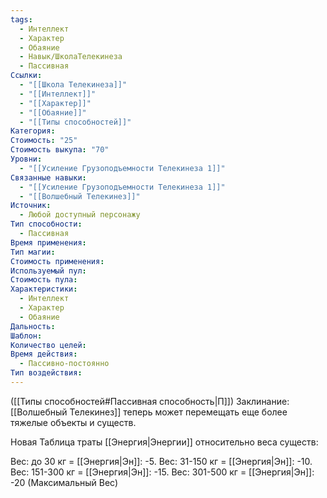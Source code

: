 ```yaml
---
tags:
  - Интеллект
  - Характер
  - Обаяние
  - Навык/ШколаТелекинеза
  - Пассивная
Ссылки:
  - "[[Школа Телекинеза]]"
  - "[[Интеллект]]"
  - "[[Характер]]"
  - "[[Обаяние]]"
  - "[[Типы способностей]]"
Категория: 
Стоимость: "25"
Стоимость выкупа: "70"
Уровни:
  - "[[Усиление Грузоподъемности Телекинеза 1]]"
Связанные навыки:
  - "[[Усиление Грузоподъемности Телекинеза 1]]"
  - "[[Волшебный Телекинез]]"
Источник:
  - Любой доступный персонажу
Тип способности:
  - Пассивная
Время применения: 
Тип магии: 
Стоимость применения: 
Используемый пул: 
Стоимость пула: 
Характеристики:
  - Интеллект
  - Характер
  - Обаяние
Дальность: 
Шаблон: 
Количество целей: 
Время действия:
  - Пассивно-постоянно
Тип воздействия:
---
```

([[Типы способностей#Пассивная способность|П]]) Заклинание: [[Волшебный Телекинез]] теперь может перемещать еще более тяжелые объекты и существ.

Новая Таблица траты [[Энергия|Энергии]] относительно веса существ:

Вес: до 30 кг = [[Энергия|Эн]]: -5. 
Вес: 31-150 кг = [[Энергия|Эн]]: -10.
Вес: 151-300 кг =  [[Энергия|Эн]]: -15.
Вес: 301-500 кг = [[Энергия|Эн]]: -20 (Максимальный Вес)